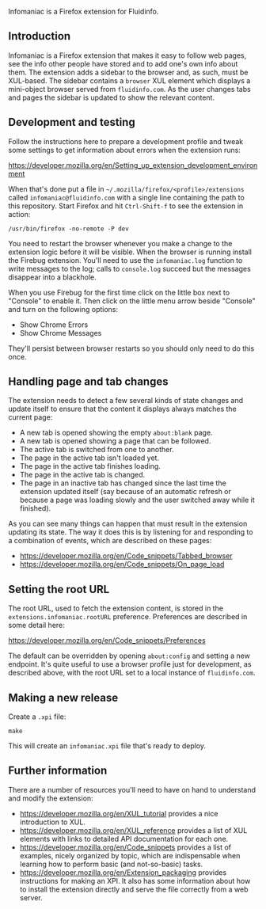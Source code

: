Infomaniac is a Firefox extension for Fluidinfo.


Introduction
------------

Infomaniac is a Firefox extension that makes it easy to follow web
pages, see the info other people have stored and to add one's own info
about them.  The extension adds a sidebar to the browser and, as such,
must be XUL-based.  The sidebar contains a `browser` XUL element which
displays a mini-object browser served from `fluidinfo.com`.  As the
user changes tabs and pages the sidebar is updated to show the
relevant content.


Development and testing
-----------------------

Follow the instructions here to prepare a development profile and
tweak some settings to get information about errors when the extension
runs:

  https://developer.mozilla.org/en/Setting_up_extension_development_environment

When that's done put a file in `~/.mozilla/firefox/<profile>/extensions`
called `infomaniac@fluidinfo.com` with a single line containing the
path to this repository.  Start Firefox and hit `Ctrl-Shift-f` to see
the extension in action:

    /usr/bin/firefox -no-remote -P dev

You need to restart the browser whenever you make a change to the
extension logic before it will be visible.  When the browser is
running install the Firebug extension.  You'll need to use the
`infomaniac.log` function to write messages to the log; calls to
`console.log` succeed but the messages disappear into a blackhole.

When you use Firebug for the first time click on the little box next
to "Console" to enable it.  Then click on the little menu arrow beside
"Console" and turn on the following options:

- Show Chrome Errors
- Show Chrome Messages

They'll persist between browser restarts so you should only need to do
this once.


Handling page and tab changes
-----------------------------

The extension needs to detect a few several kinds of state changes and
update itself to ensure that the content it displays always matches
the current page:

- A new tab is opened showing the empty `about:blank` page.
- A new tab is opened showing a page that can be followed.
- The active tab is switched from one to another.
- The page in the active tab isn't loaded yet.
- The page in the active tab finishes loading.
- The page in the active tab is changed.
- The page in an inactive tab has changed since the last time the
  extension updated itself (say because of an automatic refresh or
  because a page was loading slowly and the user switched away while
  it finished).

As you can see many things can happen that must result in the
extension updating its state.  The way it does this is by listening
for and responding to a combination of events, which are described on
these pages:

- https://developer.mozilla.org/en/Code_snippets/Tabbed_browser
- https://developer.mozilla.org/en/Code_snippets/On_page_load


Setting the root URL
--------------------

The root URL, used to fetch the extension content, is stored in the
`extensions.infomaniac.rootURL` preference.  Preferences are described
in some detail here:

  https://developer.mozilla.org/en/Code_snippets/Preferences

The default can be overridden by opening `about:config` and setting a
new endpoint.  It's quite useful to use a browser profile just for
development, as described above, with the root URL set to a local
instance of `fluidinfo.com`.


Making a new release
--------------------

Create a `.xpi` file:

    make

This will create an `infomaniac.xpi` file that's ready to deploy.


Further information
-------------------

There are a number of resources you'll need to have on hand to
understand and modify the extension:

- https://developer.mozilla.org/en/XUL_tutorial provides a nice
  introduction to XUL.
- https://developer.mozilla.org/en/XUL_reference provides a list of XUL
  elements with links to detailed API documentation for each one.
- https://developer.mozilla.org/en/Code_snippets provides a list of
  examples, nicely organized by topic, which are indispensable when
  learning how to perform basic (and not-so-basic) tasks.
- https://developer.mozilla.org/en/Extension_packaging provides
  instructions for making an XPI.  It also has some information about
  how to install the extension directly and serve the file correctly
  from a web server.
